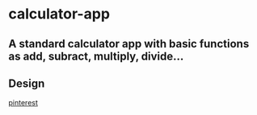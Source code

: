 # calculator-app

A standard calculator app with basic functions as add, subract, multiply, divide...
---
## Design
[pinterest](https://www.pinterest.com/pin/80150068361588162/)
